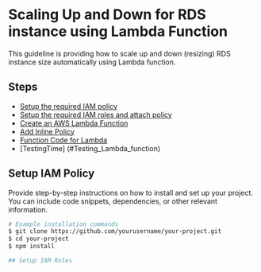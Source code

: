 # Scaling Up and Down for RDS instance using Lambda Function

This guideline is providing how to scale up and down (resizing) RDS instance size automatically using Lambda function.

## Steps

- [Setup the required IAM policy](#SetUp_IAMpolicy)
- [Setup the required IAM roles and attach policy](#IAMroles)
- [Create an AWS Lambda Function](#Create_an_Lambda_Function)
- [Add Inline Policy](#Inline_Policy)
- [Function Code for Lambda](#Function_code_for_lambda)
- [TestingTime] (#Testing_Lambda_function)

## Setup IAM Policy

Provide step-by-step instructions on how to install and set up your project. You can include code snippets, dependencies, or other relevant information.

```bash
# Example installation commands
$ git clone https://github.com/yourusername/your-project.git
$ cd your-project
$ npm install

## Setup IAM Roles